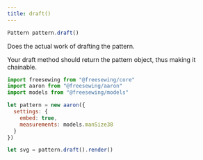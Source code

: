 ```yaml
---
title: draft()
---
```


```js
Pattern pattern.draft()
``` 

Does the actual work of drafting the pattern.

Your draft method should return the pattern object, thus making it chainable.

```js
import freesewing from "@freesewing/core"
import aaron from "@freesewing/aaron"
import models from "@freesewing/models"

let pattern = new aaron({
  settings: {
    embed: true,
    measurements: models.manSize38
  } 
})

let svg = pattern.draft().render()
``` 


